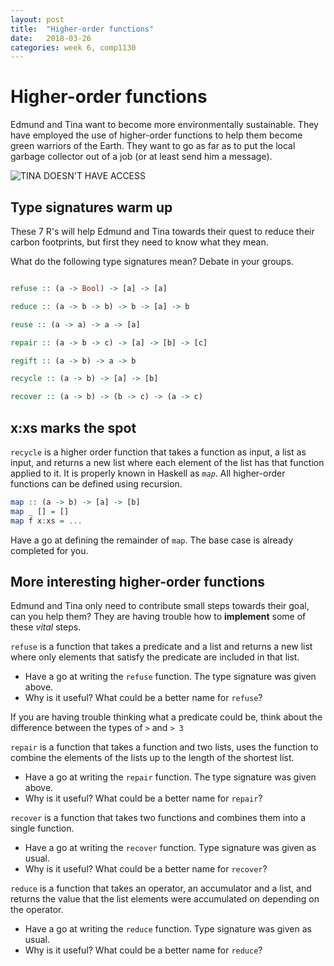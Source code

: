```yaml
---
layout: post
title:  "Higher-order functions"
date:   2018-03-26
categories: week 6, comp1130
---
```


# Higher-order functions
Edmund and Tina want to become more environmentally sustainable. They have employed the use of higher-order functions to help them become green warriors of the Earth. They want to go as far as to put the local garbage collector out of a job (or at least send him a message).

![TINA DOESN'T HAVE ACCESS](https://images-na.ssl-images-amazon.com/images/I/51bkvYYv5oL._SX331_BO1,204,203,200_.jpg "Tina now has access")

## Type signatures warm up
These 7 R's will help Edmund and Tina towards their quest to reduce their carbon footprints, but first they need to know what they mean.

What do the following type signatures mean? Debate in your groups.

```haskell

refuse :: (a -> Bool) -> [a] -> [a]

reduce :: (a -> b -> b) -> b -> [a] -> b

reuse :: (a -> a) -> a -> [a]

repair :: (a -> b -> c) -> [a] -> [b] -> [c]

regift :: (a -> b) -> a -> b

recycle :: (a -> b) -> [a] -> [b]

recover :: (a -> b) -> (b -> c) -> (a -> c)
```
 
## x:xs marks the spot

`recycle` is a higher order function that takes a function as input, a list as input, and returns a new list where each element of the list has that function applied to it. It is properly known in Haskell as *`map`*. All higher-order functions can be defined using recursion.

```haskell
map :: (a -> b) -> [a] -> [b]
map _ [] = []
map f x:xs = ...
```

Have a go at defining the remainder of `map`. The base case is already completed for you.

## More interesting higher-order functions
Edmund and Tina only need to contribute small steps towards their goal, can you help them? They are having trouble how to __implement__ some of these _vital_ steps.

`refuse` is a function that takes a predicate and a list and returns a new list where only elements that satisfy the predicate are included in that list.

* Have a go at writing the `refuse` function. The type signature was given above.
* Why is it useful? What could be a better name for `refuse`?

If you are having trouble thinking what a predicate could be, think about the difference between the types of `>` and `> 3` 

`repair` is a function that takes a function and two lists, uses the function to combine the elements of the lists up to the length of the shortest list.

* Have a go at writing the `repair` function. The type signature was given above.
* Why is it useful? What could be a better name for `repair`?

`recover` is a function that takes two functions and combines them into a single function.

* Have a go at writing the `recover` function. Type signature was given as usual.
* Why is it useful? What could be a better name for `recover`?

`reduce` is a function that takes an operator, an accumulator and a list, and returns the value that the list elements were accumulated on depending on the operator.

* Have a go at writing the `reduce` function. Type signature was given as usual.
* Why is it useful? What could be a better name for `reduce`?
